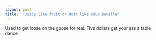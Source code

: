 ```yaml
---
layout: post
title:  "Juicy like fruit or dosh like coup Deville"
---
```


Used to get loose on the goose for real. <!--more--> Five dollars get your ass a table dance